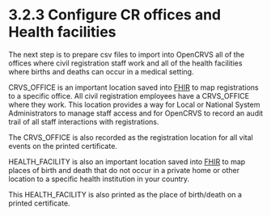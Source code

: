 # 3.2.3 Configure CR offices and Health facilities

The next step is to prepare csv files to import into OpenCRVS all of the offices where civil registration staff work and all of the health facilities where births and deaths can occur in a medical setting.

CRVS\_OFFICE is an important location saved into [FHIR](https://build.fhir.org/location.html) to map registrations to a specific office. All civil registration employees have a CRVS\_OFFICE where they work.  This location provides a way for Local or National System Administrators to manage staff access and for OpenCRVS to record an audit trail of all staff interactions with registrations. &#x20;

The CRVS\_OFFICE is also recorded as the registration location for all vital events on the printed certificate.

HEALTH\_FACILITY is also an important location saved into [FHIR](https://build.fhir.org/location.html) to map places of birth and death that do not occur in a private home or other location to a specific health institution in your country.&#x20;



&#x20;This HEALTH\_FACILITY is also printed as the place of birth/death on a printed certificate.

